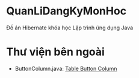 # QuanLiDangKyMonHoc
Đồ án Hibernate khóa học Lập trình ứng dụng Java
# Thư viện bên ngoài
- ButtonColumn.java: [Table Button Column](https://tips4java.wordpress.com/2009/07/12/table-button-column/)
